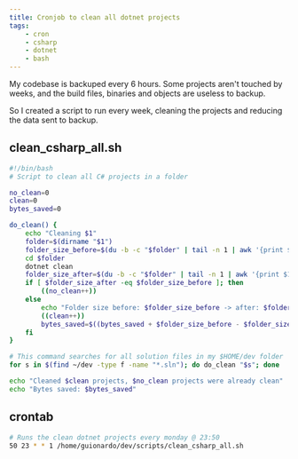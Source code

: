 ```yaml
---
title: Cronjob to clean all dotnet projects
tags:
    - cron
    - csharp
    - dotnet
    - bash
---
```


My codebase is backuped every 6 hours. Some projects aren't touched by weeks, and the build files, binaries and objects are useless to backup.

So I created a script to run every week, cleaning the projects and reducing the data sent to backup.

## clean_csharp_all.sh

```bash
#!/bin/bash
# Script to clean all C# projects in a folder

no_clean=0
clean=0
bytes_saved=0

do_clean() {
    echo "Cleaning $1"
    folder=$(dirname "$1")
    folder_size_before=$(du -b -c "$folder" | tail -n 1 | awk '{print $1;}')
    cd $folder
    dotnet clean
    folder_size_after=$(du -b -c "$folder" | tail -n 1 | awk '{print $1;}')
    if [ $folder_size_after -eq $folder_size_before ]; then
        ((no_clean++))
    else
        echo "Folder size before: $folder_size_before -> after: $folder_size_after"
        ((clean++))
        bytes_saved=$((bytes_saved + $folder_size_before - $folder_size_after))
    fi
}

# This command searches for all solution files in my $HOME/dev folder   
for s in $(find ~/dev -type f -name "*.sln"); do do_clean "$s"; done

echo "Cleaned $clean projects, $no_clean projects were already clean"
echo "Bytes saved: $bytes_saved"
```

## crontab

```bash
# Runs the clean dotnet projects every monday @ 23:50
50 23 * * 1 /home/guionardo/dev/scripts/clean_csharp_all.sh
```
